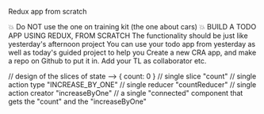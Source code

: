 Redux app from scratch

:boom: Do NOT use the one on training kit (the one about cars) :boom:
BUILD A TODO APP USING REDUX, FROM SCRATCH
The functionality should be just like yesterday's afternoon project
You can use your todo app from yesterday as well as today's guided project to help you
Create a new CRA app, and make a repo on Github to put it in.
Add your TL as collaborator etc.


// design of the slices of state --> { count: 0 } // single slice "count"
// single action type "INCREASE_BY_ONE"
// single reducer "countReducer"
// single action creator "increaseByOne"
// a single "connected" component that gets the "count" and the "increaseByOne"